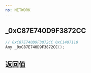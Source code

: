 ```yaml
---
ns: NETWORK
---
```

## _0xC87E740D9F3872CC

```c
// 0xC87E740D9F3872CC 0xC1487110
Any _0xC87E740D9F3872CC();
```


## 返回值
